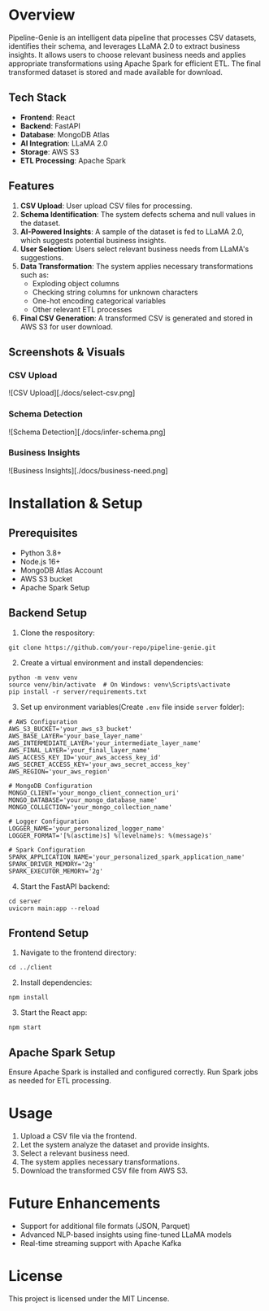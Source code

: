 # **Overview**
Pipeline-Genie is an intelligent data pipeline that processes CSV datasets, identifies their schema, and leverages LLaMA 2.0 to extract business insights. It allows users to choose relevant business needs and applies appropriate transformations using Apache Spark for efficient ETL. The final transformed dataset is stored and made available for download.

## **Tech Stack**
- **Frontend**: React
- **Backend**: FastAPI
- **Database**: MongoDB Atlas
- **AI Integration**: LLaMA 2.0
- **Storage**: AWS S3
- **ETL Processing**: Apache Spark

## **Features**
1. **CSV Upload**: User upload CSV files for processing.
2. **Schema Identification**: The system defects schema and null values in the dataset.
3. **AI-Powered Insights**: A sample of the dataset is fed to LLaMA 2.0, which suggests potential business insights.
4. **User Selection**: Users select relevant business needs from LLaMA's suggestions.
5. **Data Transformation**: The system applies necessary transformations such as:
    - Exploding object columns
    - Checking string columns for unknown characters
    - One-hot encoding categorical variables
    - Other relevant ETL processes
6. **Final CSV Generation**: A transformed CSV is generated and stored in AWS S3 for user download.

## **Screenshots & Visuals**
### CSV Upload
![CSV Upload][./docs/select-csv.png]

### Schema Detection
![Schema Detection][./docs/infer-schema.png]

### Business Insights
![Business Insights][./docs/business-need.png]

# **Installation & Setup**
## **Prerequisites**
- Python 3.8+
- Node.js 16+
- MongoDB Atlas Account
- AWS S3 bucket
- Apache Spark Setup

## **Backend Setup**
1. Clone the respository:
```
git clone https://github.com/your-repo/pipeline-genie.git
```
2. Create a virtual environment and install dependencies:
```
python -m venv venv
source venv/bin/activate  # On Windows: venv\Scripts\activate
pip install -r server/requirements.txt
```
3. Set up environment variables(Create `.env` file inside `server` folder):
```
# AWS Configuration
AWS_S3_BUCKET='your_aws_s3_bucket'
AWS_BASE_LAYER='your_base_layer_name'
AWS_INTERMEDIATE_LAYER='your_intermediate_layer_name'
AWS_FINAL_LAYER='your_final_layer_name'
AWS_ACCESS_KEY_ID='your_aws_access_key_id'
AWS_SECRET_ACCESS_KEY='your_aws_secret_access_key'
AWS_REGION='your_aws_region'

# MongoDB Configuration
MONGO_CLIENT='your_mongo_client_connection_uri'
MONGO_DATABASE='your_mongo_database_name'
MONGO_COLLECTION='your_mongo_collection_name'

# Logger Configuration
LOGGER_NAME='your_personalized_logger_name'
LOGGER_FORMAT='[%(asctime)s] %(levelname)s: %(message)s'

# Spark Configuration
SPARK_APPLICATION_NAME='your_personalized_spark_application_name'
SPARK_DRIVER_MEMORY='2g'
SPARK_EXECUTOR_MEMORY='2g'
```
4. Start the FastAPI backend:
```
cd server
uvicorn main:app --reload
```

## Frontend Setup
1. Navigate to the frontend directory:
```
cd ../client
```
2. Install dependencies:
```
npm install
```
3. Start the React app:
```
npm start
```

## Apache Spark Setup
Ensure Apache Spark is installed and configured correctly. Run Spark jobs as needed for ETL processing.

# Usage
1. Upload a CSV file via the frontend.
2. Let the system analyze the dataset and provide insights.
3. Select a relevant business need.
4. The system applies necessary transformations.
5. Download the transformed CSV file from AWS S3.

# Future Enhancements
- Support for additional file formats (JSON, Parquet)
- Advanced NLP-based insights using fine-tuned LLaMA models
- Real-time streaming support with Apache Kafka

# License
This project is licensed under the MIT Lincense.